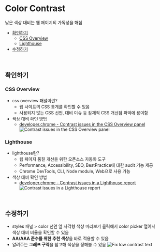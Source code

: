 # Color Contrast <!-- omit from toc -->

낮은 색상 대비는 웹 페이지의 가독성을 해침

- [확인하기](#확인하기)
  - [CSS Overview](#css-overview)
  - [Lighthouse](#lighthouse)
- [수정하기](#수정하기)

<br>

## 확인하기

### CSS Overview

- css overview 패널이란?
  - 웹 사이트의 CSS 통계를 확인할 수 있음
  - 사용되지 않는 CSS 선언, 대비 이슈 등 잠재적 CSS 개선점 파악에 용이함
- 색상 대비 확인 방법
  - [developer.chrome - Contrast issues in the CSS Overview panel](https://developer.chrome.com/docs/devtools/accessibility/contrast?utm_source=chatgpt.com#overview-contrast)
    ![Contrast issues in the CSS Overview panel](https://developer.chrome.com/static/docs/devtools/accessibility/contrast/image/list-contrast-issues-cs-636b0f83d6e21_1440.png)

### Lighthouse

- lighthouse란?
  - 웹 페이지 품질 개선을 위한 오픈소스 자동화 도구
  - Performance, Accessibility, SEO, BestPractice에 대한 audit 기능 제공
  - Chrome DevTools, CLI, Node module, Web으로 사용 가능
- 색상 대비 확인 방법
  - [developer.chrome - Contrast issues in a Lighthouse report](https://developer.chrome.com/docs/devtools/accessibility/contrast?utm_source=chatgpt.com#lighthouse-contrast)
    ![Contrast issues in a Lighthouse report](https://developer.chrome.com/static/docs/devtools/accessibility/contrast/image/the-contrast-section-the-8a7e7e9e32685_1440.png)

<br>

## 수정하기

- styles 패널 > color 선언 옆 사각형 색상 미리보기 클릭해서 color picker 열어서 색상 대비 비율을 확인할 수 있음
- **AA/AAA 준수를 위한 추천 색상**을 바로 적용할 수 있음
- 알려주는 **그래프 구역**을 참고해 색상을 정해볼 수 있음
  ![Fix low contrast text](https://developer.chrome.com/static/docs/devtools/accessibility/contrast/image/the-contrast-ratio-sectio-dbb2e34ad690d_1440.png)
